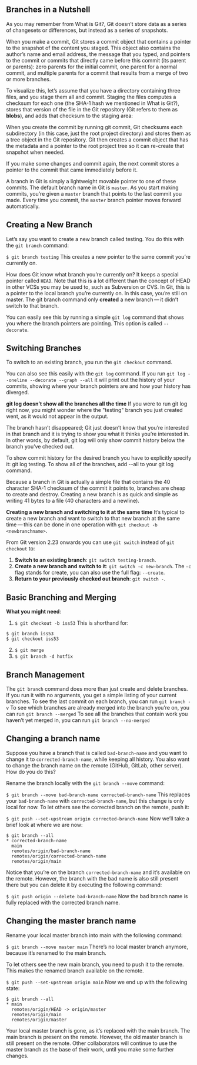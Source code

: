 Branches in a Nutshell
----------------------
As you may remember from What is Git?, Git doesn’t store data as a series of changesets or differences, but instead as a series of snapshots.

When you make a commit, Git stores a commit object that contains a pointer to the snapshot of the content you staged. This object also contains the author’s name and email address, the message that you typed, and pointers to the commit or commits that directly came before this commit (its parent or parents): zero parents for the initial commit, one parent for a normal commit, and multiple parents for a commit that results from a merge of two or more branches.

To visualize this, let’s assume that you have a directory containing three files, and you stage them all and commit. Staging the files computes a checksum for each one (the SHA-1 hash we mentioned in What is Git?), stores that version of the file in the Git repository (Git refers to them as **blobs**), and adds that checksum to the staging area:

When you create the commit by running git commit, Git checksums each subdirectory (in this case, just the root project directory) and stores them as a tree object in the Git repository. Git then creates a commit object that has the metadata and a pointer to the root project tree so it can re-create that snapshot when needed.

If you make some changes and commit again, the next commit stores a pointer to the commit that came immediately before it.

A branch in Git is simply a lightweight movable pointer to one of these commits. The default branch name in Git is `master`. As you start making commits, you’re given a `master` branch that points to the last commit you made. Every time you commit, the `master` branch pointer moves forward automatically.

Creating a New Branch
-------------------

Let’s say you want to create a new branch called testing. You do this with the `git branch` command:

```$ git branch testing```
This creates a new pointer to the same commit you’re currently on.

How does Git know what branch you’re currently on? It keeps a special pointer called `HEAD`. Note that this is a lot different than the concept of HEAD in other VCSs you may be used to, such as Subversion or CVS. In Git, this is a pointer to the local branch you’re currently on. In this case, you’re still on master. The git branch command only **created** a new branch — it didn’t switch to that branch.

You can easily see this by running a simple `git log` command that shows you where the branch pointers are pointing. This option is called `--decorate`.

Switching Branches
------------------
To switch to an existing branch, you run the `git checkout` command. 

You can also see this easily with the `git log` command. If you run `git log --oneline --decorate --graph --all` it will print out the history of your commits, showing where your branch pointers are and how your history has diverged.

**git log doesn’t show all the branches all the time**
If you were to run git log right now, you might wonder where the "testing" branch you just created went, as it would not appear in the output.

The branch hasn’t disappeared; Git just doesn’t know that you’re interested in that branch and it is trying to show you what it thinks you’re interested in. In other words, by default, git log will only show commit history below the branch you’ve checked out.

To show commit history for the desired branch you have to explicitly specify it: git log testing. To show all of the branches, add --all to your git log command.

Because a branch in Git is actually a simple file that contains the 40 character SHA-1 checksum of the commit it points to, branches are cheap to create and destroy. Creating a new branch is as quick and simple as writing 41 bytes to a file (40 characters and a newline).

**Creating a new branch and switching to it at the same time**
It’s typical to create a new branch and want to switch to that new branch at the same time — this can be done in one operation with `git checkout -b <newbranchname>`.

From Git version 2.23 onwards you can use `git switch` instead of `git checkout` to:

1. **Switch to an existing branch**: `git switch testing-branch`.
2. **Create a new branch and switch to it**: `git switch -c new-branch`. The `-c` flag stands for create, you can also use the full flag: `--create`.
3. **Return to your previously checked out branch**: `git switch -`.


Basic Branching and Merging
---------------------------
**What you might need**:
1. `$ git checkout -b iss53`
This is shorthand for:
```
$ git branch iss53
$ git checkout iss53
```
2. `$ git merge`
3. `$ git branch -d hotfix`

Branch Management
-----------------
The `git branch` command does more than just create and delete branches. If you run it with no arguments, you get a simple listing of your current branches.
To see the last commit on each branch, you can run `git branch -v`
To see which branches are already merged into the branch you’re on, you can run `git branch --merged`
To see all the branches that contain work you haven’t yet merged in, you can run `git branch --no-merged`

Changing a branch name
-----------------------
Suppose you have a branch that is called `bad-branch-name` and you want to change it to `corrected-branch-name`, while keeping all history. You also want to change the branch name on the remote (GitHub, GitLab, other server). How do you do this?

Rename the branch locally with the `git branch --move` command:

```$ git branch --move bad-branch-name corrected-branch-name```
This replaces your `bad-branch-name` with `corrected-branch-name`, but this change is only local for now. To let others see the corrected branch on the remote, push it:

```$ git push --set-upstream origin corrected-branch-name```
Now we’ll take a brief look at where we are now:
```
$ git branch --all
* corrected-branch-name
  main
  remotes/origin/bad-branch-name
  remotes/origin/corrected-branch-name
  remotes/origin/main
```
Notice that you’re on the branch `corrected-branch-name` and it’s available on the remote. However, the branch with the bad name is also still present there but you can delete it by executing the following command:

```$ git push origin --delete bad-branch-name```
Now the bad branch name is fully replaced with the corrected branch name.

Changing the master branch name
--------------------------------

Rename your local master branch into main with the following command:

```$ git branch --move master main```
There’s no local master branch anymore, because it’s renamed to the main branch.

To let others see the new main branch, you need to push it to the remote. This makes the renamed branch available on the remote.

```$ git push --set-upstream origin main```
Now we end up with the following state:
```
$ git branch --all
* main
  remotes/origin/HEAD -> origin/master
  remotes/origin/main
  remotes/origin/master
```
Your local master branch is gone, as it’s replaced with the main branch. The main branch is present on the remote. However, the old master branch is still present on the remote. Other collaborators will continue to use the master branch as the base of their work, until you make some further changes.







